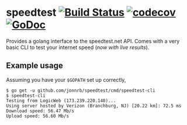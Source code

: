 # speedtest [![Build Status](https://travis-ci.org/jonnrb/speedtest.svg?branch=master)](https://travis-ci.org/jonnrb/speedtest) [![codecov](https://codecov.io/gh/jonnrb/speedtest/branch/master/graph/badge.svg)](https://codecov.io/gh/jonnrb/speedtest) [![GoDoc](https://godoc.org/github.com/jonnrb/speedtest?status.svg)](https://godoc.org/github.com/jonnrb/speedtest)

Provides a golang interface to the speedtest.net API. Comes with a very basic
CLI to test your internet speed (*now with live results*).

## Example usage

Assuming you have your `$GOPATH` set up correctly,

```
$ go get -u github.com/jonnrb/speedtest/cmd/speedtest-cli
$ speedtest-cli
Testing from LogicWeb (173.239.220.140)...
Using server hosted by Verizon (Branchburg, NJ) [20.22 km]: 72.5 ms
Download speed: 56.47 Mb/s
Upload speed: 56.60 Mb/s
```
